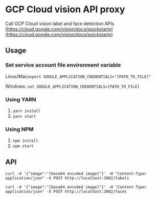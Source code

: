 # GCP Cloud vision API proxy
Call GCP Cloud vision label and face detection APIs
[https://cloud.google.com/vision/docs/quickstarts](https://cloud.google.com/vision/docs/quickstarts)

## Usage

### Set service account file environment variable
Linux/Mac```export GOOGLE_APPLICATION_CREDENTIALS="[PATH_TO_FILE]"```

Windows: ```set GOOGLE_APPLICATION_CREDENTIALS=[PATH_TO_FILE]```

### Using YARN
1. ```yarn install ```
3. ```yarn start```
### Using NPM
1. ```npm install ```
2. ```npm start```

## API
``````
curl -d '{"image":"[base64 encoded image]"}' -H "Content-Type: application/json" -X POST http://localhost:3002/labels
``````

``````
curl -d '{"image":"[base64 encoded image]"}' -H "Content-Type: application/json" -X POST http://localhost:3002/faces
``````
  

